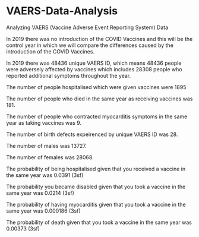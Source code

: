 # VAERS-Data-Analysis
Analyzing VAERS (Vaccine Adverse Event Reporting System) Data

In 2019 there was no introduction of the COVID Vaccines and this will be the control year in which we will compare the differences caused by the introduction of the COVID Vaccines. 

In 2019 there was 48436 unique VAERS ID, which means 48436 people were adversely affected by vaccines which includes 28308 people who reported additional symptoms throughout the year. 

The number of people hospitalised which were given vaccines were 1895 

The number of people who died in the same year as receiving vaccines was 181.

The number of people who contracted myocarditis symptoms in the same year as taking vaccines was 9.

The number of birth defects expeirenced by unique VAERS ID was 28.

The number of males was 13727.

The number of females was 28068.


The probability of being hospitalised given that you received a vaccine in the same year was 0.0391 (3sf)

The probability you became disabled given that you took a vaccine in the same year was 0.0214 (3sf)

The probability of having myocarditis given that you took a vaccine in the same year was 0.000186 (3sf)

The probability of death given that you took a vaccine in the same year was 0.00373 (3sf)
